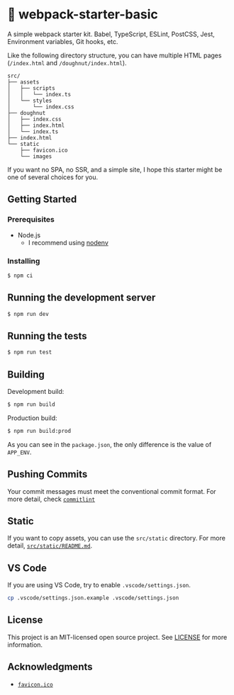 # :doughnut: webpack-starter-basic

A simple webpack starter kit. Babel, TypeScript, ESLint, PostCSS, Jest, Environment variables, Git hooks, etc.

Like the following directory structure, you can have multiple HTML pages (`/index.html` and `/doughnut/index.html`).

```
src/
├── assets
│   ├── scripts
│   │   └── index.ts
│   └── styles
│       └── index.css
├── doughnut
│   ├── index.css
│   ├── index.html
│   └── index.ts
├── index.html
└── static
    ├── favicon.ico
    └── images
```

If you want no SPA, no SSR, and a simple site, I hope this starter might be one of several choices for you.

## Getting Started

### Prerequisites

- Node.js
  - I recommend using [nodenv](https://github.com/nodenv/nodenv)

### Installing

```sh
$ npm ci
```

## Running the development server

```sh
$ npm run dev
```

## Running the tests

```sh
$ npm run test
```

## Building

Development build:

```sh
$ npm run build
```

Production build:

```sh
$ npm run build:prod
```

As you can see in the `package.json`, the only difference is the value of `APP_ENV`.

## Pushing Commits

Your commit messages must meet the conventional commit format. For more detail, check [`commitlint`](https://github.com/conventional-changelog/commitlint)

## Static

If you want to copy assets, you can use the `src/static` directory. For more detail, [`src/static/README.md`](src/static/README.md).

## VS Code

If you are using VS Code, try to enable `.vscode/settings.json`.

```sh
cp .vscode/settings.json.example .vscode/settings.json
```

## License

This project is an MIT-licensed open source project. See [LICENSE](./LICENSE) for more information.

## Acknowledgments

- [`favicon.ico`](https://favicon.io/emoji-favicons/doughnut/)
